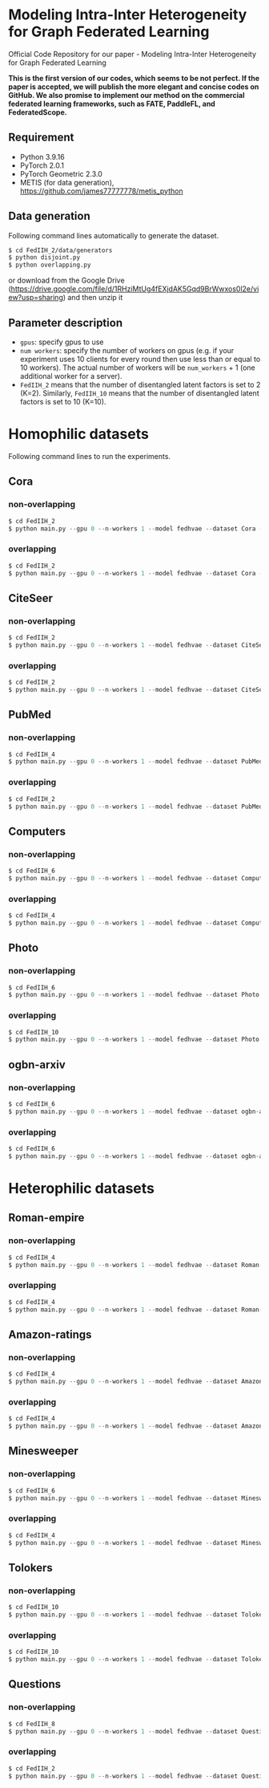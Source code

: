 # Modeling Intra-Inter Heterogeneity for Graph Federated Learning

Official Code Repository for our paper - Modeling Intra-Inter Heterogeneity for Graph Federated Learning

**This is the first version of our codes, which seems to be not perfect. If the paper is accepted, we will publish the more elegant and concise codes on GitHub. We also promise to implement our method on the commercial federated learning frameworks, such as FATE, PaddleFL, and FederatedScope.**

## Requirement
- Python 3.9.16
- PyTorch 2.0.1
- PyTorch Geometric 2.3.0
- METIS (for data generation), https://github.com/james77777778/metis_python

## Data generation
Following command lines automatically to generate the dataset.
```sh
$ cd FedIIH_2/data/generators
$ python disjoint.py
$ python overlapping.py
```
or download from the Google Drive (https://drive.google.com/file/d/1RHziMtUg4fEXjdAK5Gqd9BrWwxos0l2e/view?usp=sharing) and then unzip it

## Parameter description


- `gpus`: specify gpus to use
- `num workers`: specify the number of workers on gpus (e.g. if your experiment uses 10 clients for every round then use less than or equal to 10 workers). The actual number of workers will be `num_workers` + 1 (one additional worker for a server).
- `FedIIH_2` means that the number of disentangled latent factors is set to 2 (K=2). Similarly, `FedIIH_10` means that the number of disentangled latent factors is set to 10 (K=10).

 

# Homophilic datasets
Following command lines to run the experiments.
## Cora
### non-overlapping
```Python
$ cd FedIIH_2
$ python main.py --gpu 0 --n-workers 1 --model fedhvae --dataset Cora --mode disjoint --frac 1.0 --n-rnds 100 --n-eps 1 --n-clients 10 --seed 42
```
### overlapping
```Python
$ cd FedIIH_2
$ python main.py --gpu 0 --n-workers 1 --model fedhvae --dataset Cora --mode overlapping --frac 1.0 --n-rnds 100 --n-eps 1 --n-clients 10 --seed 42
```

## CiteSeer
### non-overlapping
```Python
$ cd FedIIH_2
$ python main.py --gpu 0 --n-workers 1 --model fedhvae --dataset CiteSeer --mode disjoint --frac 1.0 --n-rnds 100 --n-eps 1 --n-clients 10 --seed 42
```
### overlapping
```Python
$ cd FedIIH_2
$ python main.py --gpu 0 --n-workers 1 --model fedhvae --dataset CiteSeer --mode overlapping --frac 1.0 --n-rnds 100 --n-eps 1 --n-clients 10 --seed 42
```


## PubMed
### non-overlapping
```Python
$ cd FedIIH_4
$ python main.py --gpu 0 --n-workers 1 --model fedhvae --dataset PubMed --mode disjoint --frac 1.0 --n-rnds 100 --n-eps 1 --n-clients 10 --seed 42
```
### overlapping
```Python
$ cd FedIIH_2
$ python main.py --gpu 0 --n-workers 1 --model fedhvae --dataset PubMed --mode overlapping --frac 1.0 --n-rnds 100 --n-eps 1 --n-clients 10 --seed 42
```

## Computers
### non-overlapping
```Python
$ cd FedIIH_6
$ python main.py --gpu 0 --n-workers 1 --model fedhvae --dataset Computers --mode disjoint --frac 1.0 --n-rnds 200 --n-eps 3 --n-clients 10 --seed 42
```
### overlapping
```Python
$ cd FedIIH_4
$ python main.py --gpu 0 --n-workers 1 --model fedhvae --dataset Computers --mode overlapping --frac 1.0 --n-rnds 200 --n-eps 3 --n-clients 10 --seed 42
```


## Photo
### non-overlapping
```Python
$ cd FedIIH_6
$ python main.py --gpu 0 --n-workers 1 --model fedhvae --dataset Photo --mode disjoint --frac 1.0 --n-rnds 200 --n-eps 2 --n-clients 10 --seed 42
```
### overlapping
```Python
$ cd FedIIH_10
$ python main.py --gpu 0 --n-workers 1 --model fedhvae --dataset Photo --mode overlapping --frac 1.0 --n-rnds 200 --n-eps 2 --n-clients 10 --seed 42
```

## ogbn-arxiv
### non-overlapping
```Python
$ cd FedIIH_6
$ python main.py --gpu 0 --n-workers 1 --model fedhvae --dataset ogbn-arxiv --mode disjoint --frac 1.0 --n-rnds 200 --n-eps 2 --n-clients 10 --seed 42
```
### overlapping
```Python
$ cd FedIIH_6
$ python main.py --gpu 0 --n-workers 1 --model fedhvae --dataset ogbn-arxiv --mode overlapping --frac 1.0 --n-rnds 200 --n-eps 2 --n-clients 10 --seed 42
```


# Heterophilic datasets

## Roman-empire
### non-overlapping
```Python
$ cd FedIIH_4
$ python main.py --gpu 0 --n-workers 1 --model fedhvae --dataset Roman-empire --mode disjoint --frac 1.0 --n-rnds 100 --n-eps 1 --n-clients 10 --seed 42
```
### overlapping
```Python
$ cd FedIIH_4
$ python main.py --gpu 0 --n-workers 1 --model fedhvae --dataset Roman-empire --mode overlapping --frac 1.0 --n-rnds 100 --n-eps 1 --n-clients 10 --seed 42
```


## Amazon-ratings
### non-overlapping
```Python
$ cd FedIIH_4
$ python main.py --gpu 0 --n-workers 1 --model fedhvae --dataset Amazon-ratings --mode disjoint --frac 1.0 --n-rnds 100 --n-eps 1 --n-clients 10 --seed 42
```
### overlapping
```Python
$ cd FedIIH_4
$ python main.py --gpu 0 --n-workers 1 --model fedhvae --dataset Amazon-ratings --mode overlapping --frac 1.0 --n-rnds 100 --n-eps 1 --n-clients 10 --seed 42
```


## Minesweeper
### non-overlapping
```Python
$ cd FedIIH_6
$ python main.py --gpu 0 --n-workers 1 --model fedhvae --dataset Minesweeper --mode disjoint --frac 1.0 --n-rnds 100 --n-eps 1 --n-clients 10 --seed 42
```
### overlapping
```Python
$ cd FedIIH_4
$ python main.py --gpu 0 --n-workers 1 --model fedhvae --dataset Minesweeper --mode overlapping --frac 1.0 --n-rnds 100 --n-eps 1 --n-clients 10 --seed 42
```


## Tolokers
### non-overlapping
```Python
$ cd FedIIH_10
$ python main.py --gpu 0 --n-workers 1 --model fedhvae --dataset Tolokers --mode disjoint --frac 1.0 --n-rnds 100 --n-eps 1 --n-clients 10 --seed 42
```
### overlapping
```Python
$ cd FedIIH_10
$ python main.py --gpu 0 --n-workers 1 --model fedhvae --dataset Tolokers --mode overlapping --frac 1.0 --n-rnds 100 --n-eps 1 --n-clients 10 --seed 42
```




## Questions
### non-overlapping
```Python
$ cd FedIIH_8
$ python main.py --gpu 0 --n-workers 1 --model fedhvae --dataset Questions --mode disjoint --frac 1.0 --n-rnds 100 --n-eps 1 --n-clients 10 --seed 42
```
### overlapping
```Python
$ cd FedIIH_2
$ python main.py --gpu 0 --n-workers 1 --model fedhvae --dataset Questions --mode overlapping --frac 1.0 --n-rnds 100 --n-eps 1 --n-clients 10 --seed 42
```




